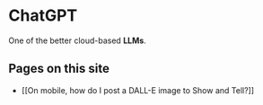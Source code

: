 # ChatGPT

One of the better cloud-based **LLMs**.

## Pages on this site

- [[On mobile, how do I post a DALL-E image to Show and Tell?]]
